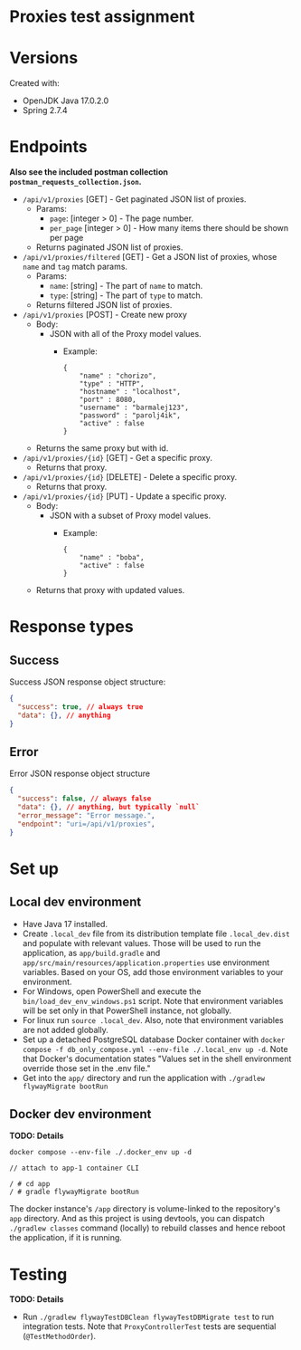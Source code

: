 # Proxies test assignment

# Versions

Created with:

- OpenJDK Java 17.0.2.0
- Spring 2.7.4

# Endpoints

**Also see the included postman collection `postman_requests_collection.json`.**

- `/api/v1/proxies` [GET] - Get paginated JSON list of proxies.
  - Params:
    - `page`: [integer > 0] - The page number.
    - `per_page` [integer > 0] - How many items there should be shown per page
  - Returns paginated JSON list of proxies.
- `/api/v1/proxies/filtered` [GET] - Get a JSON list of proxies, whose `name` and `tag` match params.
  - Params:
    - `name`: [string] - The part of `name` to match.
    - `type`: [string] - The part of `type` to match.
  - Returns filtered JSON list of proxies.
- `/api/v1/proxies` [POST] - Create new proxy
  - Body:
    - JSON with all of the Proxy model values.
      - Example:

            {
                "name" : "chorizo",
                "type" : "HTTP",
                "hostname" : "localhost",
                "port" : 8080,
                "username" : "barmalej123",
                "password" : "parolj4ik",
                "active" : false
            }
  - Returns the same proxy but with id.
- `/api/v1/proxies/{id}` [GET] - Get a specific proxy.
  - Returns that proxy.
- `/api/v1/proxies/{id}` [DELETE] - Delete a specific proxy.
  - Returns that proxy.
- `/api/v1/proxies/{id}` [PUT] - Update a specific proxy.
  - Body:
    - JSON with a subset of Proxy model values.
      - Example:

            {
                "name" : "boba",
                "active" : false
            }
  - Returns that proxy with updated values.

# Response types

## Success

Success JSON response object structure:

```json
{
  "success": true, // always true
  "data": {}, // anything
}
```

## Error

Error JSON response object structure

```json
{
  "success": false, // always false
  "data": {}, // anything, but typically `null`
  "error_message": "Error message.",
  "endpoint": "uri=/api/v1/proxies",
}
```

# Set up

## Local dev environment

- Have Java 17 installed.
- Create `.local_dev` file from its distribution template file `.local_dev.dist` and populate with relevant values. Those will be used to run the application, as `app/build.gradle` and `app/src/main/resources/application.properties` use environment variables.
Based on your OS, add those environment variables to your environment.
- For Windows, open PowerShell and execute the `bin/load_dev_env_windows.ps1` script. Note that environment variables will be set only in that PowerShell instance, not globally.
- For linux run `source .local_dev`. Also, note that environment variables are not added globally.
- Set up a detached PostgreSQL database Docker container with `docker compose -f db_only_compose.yml --env-file ./.local_env up -d`. Note that Docker's documentation states "Values set in the shell environment override those set in the .env file."
- Get into the `app/` directory and run the application with `./gradlew flywayMigrate bootRun`

## Docker dev environment

**TODO: Details**

    docker compose --env-file ./.docker_env up -d

`// attach to app-1 container CLI`

    / # cd app
    / # gradle flywayMigrate bootRun

The docker instance's `/app` directory is volume-linked to the repository's `app` directory. And as this project is using devtools, you can dispatch `./gradlew classes` command (locally) to rebuild classes and hence reboot the application, if it is running.

# Testing

**TODO: Details**

- Run `./gradlew flywayTestDBClean flywayTestDBMigrate test` to run integration tests. Note that `ProxyControllerTest` tests are sequential (`@TestMethodOrder`).
